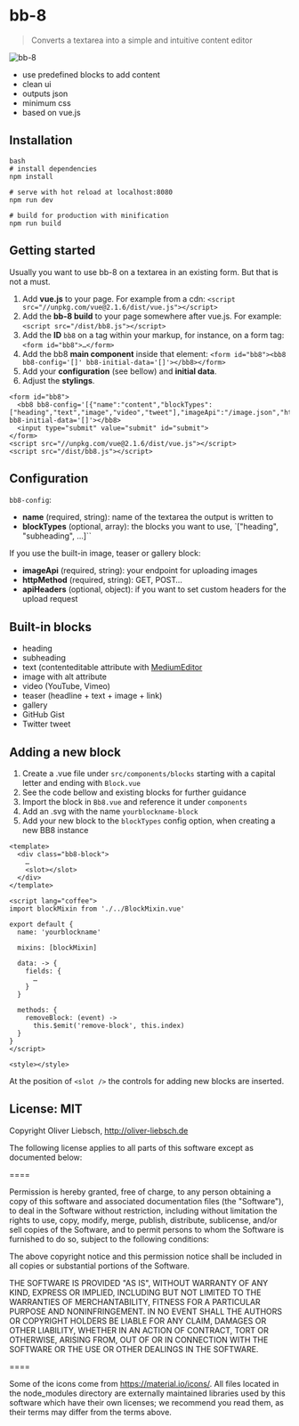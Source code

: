 # bb-8

> Converts a textarea into a simple and intuitive content editor

![bb-8](http://oliver-liebsch.de/bb8.gif)

- use predefined blocks to add content
- clean ui
- outputs json
- minimum css
- based on vue.js

## Installation
```
bash
# install dependencies
npm install

# serve with hot reload at localhost:8080
npm run dev

# build for production with minification
npm run build
```

## Getting started
Usually you want to use bb-8 on a textarea in an existing form. But that is not a must.

1. Add **vue.js** to your page. For example from a cdn: `<script src="//unpkg.com/vue@2.1.6/dist/vue.js"></script>`
2. Add the **bb-8 build** to your page somewhere after vue.js. For example: `<script src="/dist/bb8.js"></script>`
3. Add the **ID** `bb8` on a tag within your markup, for instance, on a form tag: `<form id="bb8">…</form>`
4. Add the bb8 **main component** inside that element: `<form id="bb8"><bb8 bb8-config='[]' bb8-initial-data='[]'></bb8></form>`
5. Add your **configuration** (see bellow) and **initial data**.
6. Adjust the **stylings**.

```
<form id="bb8">
  <bb8 bb8-config='[{"name":"content","blockTypes":["heading","text","image","video","tweet"],"imageApi":"/image.json","httpMethod":"GET"}]' bb8-initial-data='[]'></bb8>
  <input type="submit" value="submit" id="submit">
</form>
<script src="//unpkg.com/vue@2.1.6/dist/vue.js"></script>
<script src="/dist/bb8.js"></script>
```

## Configuration
`bb8-config`:
- **name** (required, string): name of the textarea the output is written to
- **blockTypes** (optional, array): the blocks you want to use, `["heading", "subheading", …]``

If you use the built-in image, teaser or gallery block:
- **imageApi** (required, string): your endpoint for uploading images
- **httpMethod** (required, string): GET, POST…
- **apiHeaders** (optional, object): if you want to set custom headers for the upload request

## Built-in blocks
- heading
- subheading
- text (contenteditable attribute with [MediumEditor](https://github.com/yabwe/medium-editor)
- image with alt attribute
- video (YouTube, Vimeo)
- teaser (headline + text + image + link)
- gallery
- GitHub Gist
- Twitter tweet

## Adding a new block
1. Create a .vue file under `src/components/blocks` starting with a capital letter and ending with `Block.vue`
2. See the code bellow and existing blocks for further guidance
3. Import the block in `Bb8.vue` and reference it under `components`
4. Add an .svg with the name `yourblockname-block`
4. Add your new block to the `blockTypes` config option, when creating a new BB8 instance

````
<template>
  <div class="bb8-block">
    …
    <slot></slot>
  </div>
</template>

<script lang="coffee">
import blockMixin from './../BlockMixin.vue'

export default {
  name: 'yourblockname'

  mixins: [blockMixin]

  data: -> {
    fields: {
      …
    }
  }

  methods: {
    removeBlock: (event) ->
      this.$emit('remove-block', this.index)
  }
}
</script>

<style></style>
````

At the position of `<slot />` the controls for adding new blocks are inserted.

## License: MIT
Copyright Oliver Liebsch, http://oliver-liebsch.de

The following license applies to all parts of this software except as
documented below:

====

Permission is hereby granted, free of charge, to any person obtaining a copy of this software and associated documentation files (the "Software"), to deal in the Software without restriction, including without limitation the rights to use, copy, modify, merge, publish, distribute, sublicense, and/or sell copies of the Software, and to permit persons to whom the Software is furnished to do so, subject to the following conditions:

The above copyright notice and this permission notice shall be included in all copies or substantial portions of the Software.

THE SOFTWARE IS PROVIDED "AS IS", WITHOUT WARRANTY OF ANY KIND, EXPRESS OR IMPLIED, INCLUDING BUT NOT LIMITED TO THE WARRANTIES OF MERCHANTABILITY, FITNESS FOR A PARTICULAR PURPOSE AND NONINFRINGEMENT. IN NO EVENT SHALL THE AUTHORS OR COPYRIGHT HOLDERS BE LIABLE FOR ANY CLAIM, DAMAGES OR OTHER LIABILITY, WHETHER IN AN ACTION OF CONTRACT, TORT OR OTHERWISE, ARISING FROM, OUT OF OR IN CONNECTION WITH THE SOFTWARE OR THE USE OR OTHER DEALINGS IN THE SOFTWARE.

====

Some of the icons come from https://material.io/icons/.
All files located in the node_modules directory are
externally maintained libraries used by this software which have their
own licenses; we recommend you read them, as their terms may differ from
the terms above.

